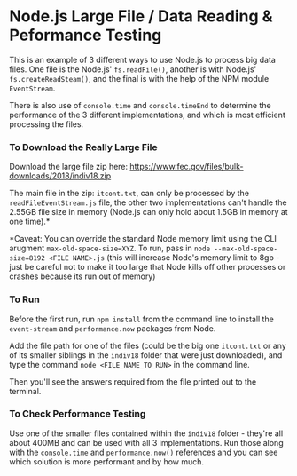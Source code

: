 # Node.js Large File / Data Reading & Peformance Testing

This is an example of 3 different ways to use Node.js to process big data files. One file is the Node.js' `fs.readFile()`, another is with Node.js' `fs.createReadSteam()`, and the final is with the help of the NPM module `EventStream`.

There is also use of `console.time` and `console.timeEnd` to determine the performance of the 3 different implementations, and which is most efficient processing the files.

### To Download the Really Large File
Download the large file zip here: https://www.fec.gov/files/bulk-downloads/2018/indiv18.zip

The main file in the zip: `itcont.txt`, can only be processed by the `readFileEventStream.js` file, the other two implementations can't handle the 2.55GB file size in memory (Node.js can only hold about 1.5GB in memory at one time).*

*Caveat: You can override the standard Node memory limit using the CLI arugment `max-old-space-size=XYZ`. To run, pass in `node --max-old-space-size=8192 <FILE NAME>.js` (this will increase Node's memory limit to 8gb - just be careful not to make it too large that Node kills off other processes or crashes because its run out of memory)

### To Run
Before the first run, run `npm install` from the command line to install the `event-stream` and `performance.now` packages from Node.

Add the file path for one of the files (could be the big one `itcont.txt` or any of its smaller siblings in the `indiv18` folder that were just downloaded), and type the command `node <FILE_NAME_TO_RUN>` in the command line.

Then you'll see the answers required from the file printed out to the terminal.

### To Check Performance Testing
Use one of the smaller files contained within the `indiv18` folder - they're all about 400MB and can be used with all 3 implementations. Run those along with the `console.time` and `performance.now()` references and you can see which solution is more performant and by how much.



